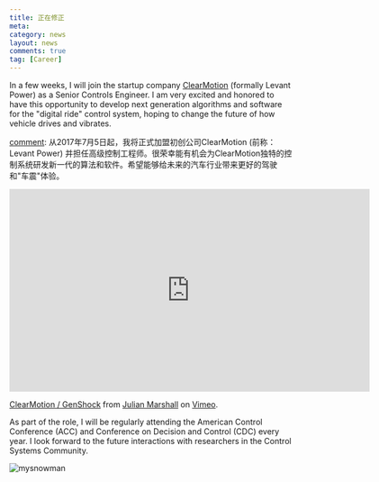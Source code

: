 ```yaml
---
title: 正在修正
meta: 
category: news
layout: news
comments: true
tag: [Career]
---
```


In a few weeks, I will join the startup company [ClearMotion](https://clearmotion.com) (formally Levant Power) as a Senior Controls Engineer. I am very excited and honored to have this opportunity to develop next generation algorithms and software for the "digital ride" control system, hoping to change the future of how vehicle drives and vibrates.

[comment]: 从2017年7月5日起，我将正式加盟初创公司ClearMotion (前称：Levant Power) 并担任高级控制工程师。很荣幸能有机会为ClearMotion独特的控制系统研发新一代的算法和软件。希望能够给未来的汽车行业带来更好的驾驶和"车震"体验。

<iframe src="https://player.vimeo.com/video/148620125?color=ffffff" width="640" height="360" frameborder="0" webkitallowfullscreen mozallowfullscreen allowfullscreen></iframe>
<p><a href="https://vimeo.com/148620125">ClearMotion / GenShock</a> from <a href="https://vimeo.com/julianmarshall">Julian Marshall</a> on <a href="https://vimeo.com">Vimeo</a>.</p>

As part of the role, I will be regularly attending the American Control Conference (ACC) and Conference on Decision and Control (CDC) every year. I look forward to the future interactions with researchers in the Control Systems Community.

[comment]: 作为未来工作的一部分，我将继续和控制研究界保持联系，并参加每年的美国控制会议和控制与决策大会。期待和控制界学者们今后的交流。

![mysnowman]({{site.url}}/images/posts/timg.jpg)

